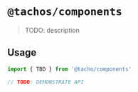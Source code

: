 # `@tachos/components`

> TODO: description

## Usage

```ts
import { TBD } from '@tacho/components'

// TODO: DEMONSTRATE API
```
